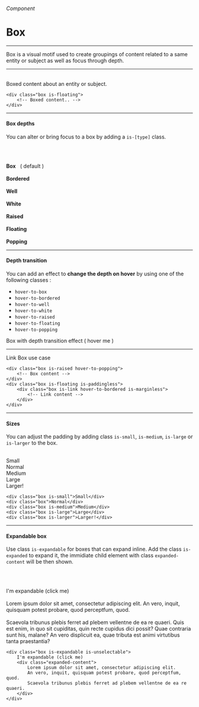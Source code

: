 <h6 class="is-uppercase has-text-grey has-text-weight-medium is-size-6 is-size-7-mobile">Component</h6>
<h1 class="title is-family-secondary is-size-2-mobile">Box</h1>
<hr class="is-visible is-size-4">
<p class="subtitle is-family-secondary has-text-dark">
    <span class="has-text-weight-semibold">Box</span> is a visual motif used to create groupings of content related to a same entity or subject as well as focus through depth.
</p>
<hr class="is-visible is-size-4"><br>

<div class="box is-well is-radiusless-b is-marginless is-large">
    <div class="box is-floating is-large">Boxed content about an entity or subject.</div>
</div>

    <div class="box is-floating">
        <!-- Boxed content.. -->
    </div>
<hr class="is-size-1 is-visible">

<h4 class="title is-family-primary"><strong>Box depths</strong></h4>

You can alter or bring focus to a box by adding a `is-[type]` class.

<br><br>

<div class="box is-well is-large">

<div class="box">
    <div class="subtitle has-text-grey-dark is-6"><strong>Box</strong> &nbsp; ( default )</div>
</div>
<br>
<div class="box is-bordered has-text-grey is-medium">
    <div class="subtitle has-text-grey-dark is-6"><strong>Bordered</strong></div>
</div>
<br>
<div class="box is-well is-link has-text-grey is-medium">
    <div class="subtitle has-text-grey-dark is-6"><strong>Well</strong></div>
</div>
<br>
<div class="box is-white is-medium">
    <div class="subtitle has-text-grey-dark is-6"><strong>White</strong></div>
</div>
<br>
<div class="box is-raised is-medium">
    <div class="subtitle has-text-grey-dark is-6"><strong>Raised</strong></div>
</div>
<br>
<div class="box is-floating is-medium">
    <div class="subtitle has-text-grey-dark is-6"><strong>Floating</strong></div>
</div>
<br>
<div class="box is-popping is-medium">
    <div class="subtitle has-text-grey-dark is-6"><strong>Popping</strong></div>
</div>
</div>

<hr class="is-size-1 is-visible">

<h4 class="title is-family-primary"><strong>Depth transition</strong></h4>

You can add an effect to <strong>change the depth on hover</strong> by using one of the following classes :

<ul class="list">
    <li><code>hover-to-box</code></li>
    <li><code>hover-to-bordered</code></li>
    <li><code>hover-to-well</code></li>
    <li><code>hover-to-white</code></li>
    <li><code>hover-to-raised</code></li>
    <li><code>hover-to-floating</code></li>
    <li><code>hover-to-popping</code></li>
</ul>

<div class="box is-large has-background-white-bis is-radiusless-b is-marginless">
    <div class="box is-raised hover-to-popping">Box with depth transition effect ( hover me )</div>
    <hr>
    <div class="box is-paddingless is-floating">
        <div class="box is-marginless is-link hover-to-bordered">Link Box use case</div>
    </div>
</div>

    <div class="box is-raised hover-to-popping">
        <!-- Box content -->
    </div>
    <div class="box is-floating is-paddingless">
        <div class="box is-link hover-to-bordered is-marginless">
            <!-- Link content -->
        </div>
    </div>
<hr class="is-size-1 is-visible">

<h4 class="title is-family-primary"><strong>Sizes</strong></h4>

You can adjust the padding by adding class `is-small`, `is-medium`, `is-large` or `is-larger` to the box.

<br>

<div class="box is-well is-radiusless-b is-marginless">
    <div class="level">
        <div class="level-item"><div class="box is-raised is-small is-size-6">Small</div></div>
        <div class="level-item"><div class="box is-raised ">Normal</div></div>
        <div class="level-item"><div class="box is-raised is-medium">Medium</div></div>
        <div class="level-item"><div class="box is-raised is-large">Large</div></div>
        <div class="level-item"><div class="box is-raised is-larger">Larger!</div></div>
    </div>
</div>

    <div class="box is-small">Small</div>
    <div class="box">Normal</div>
    <div class="box is-medium">Medium</div>
    <div class="box is-large">Large</div>
    <div class="box is-larger">Larger!</div>
<hr class="is-size-1 is-visible">

<h4 class="title is-family-primary"><strong>Expandable box</strong></h4>

Use class `is-expandable` for boxes that can expand inline. Add the class `is-expanded` to expand it, the immidiate child element with class `expanded-content` will be then shown.

<br><br>

<div class="box is-well is-radiusless-b is-marginless ">
    <div class="box">
        <div id="ebox" class="box is-large is-floating is-expandable is-unselectable is-relative" onclick="toggleExpand('ebox')">
            <div class="box is-overlay is-mask has-background-care-gradient"></div>
            <span class="title is-4 has-text-grey-darker is-spaced">I'm expandable <span class="has-text-grey has-text-weight-normal">(click me)</span></span>
            <div class="expanded-content">
                <br>
                <div class="subtitle is-4 is-family-secondary">Lorem ipsum dolor sit amet, consectetur adipiscing elit. An vero, inquit, quisquam potest probare, quod perceptfum, quod.<br><br>Scaevola tribunus plebis ferret ad plebem vellentne de ea re quaeri. Quis est enim, in quo sit cupiditas, quin recte cupidus dici possit? Quae contraria sunt his, malane? An vero displicuit ea, quae tributa est animi virtutibus tanta praestantia?</div>
            </div>
        </div>
    </div>
</div>

    <div class="box is-expandable is-unselectable">
        I'm expandable (click me)
        <div class="expanded-content">
            Lorem ipsum dolor sit amet, consectetur adipiscing elit.
            An vero, inquit, quisquam potest probare, quod perceptfum, quod.
            Scaevola tribunus plebis ferret ad plebem vellentne de ea re quaeri.
        </div>
    </div>
